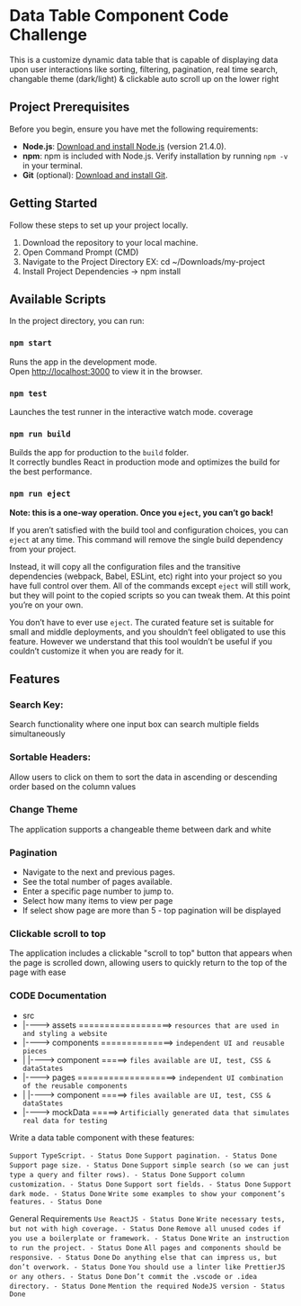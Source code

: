 # Data Table Component Code Challenge

This is a customize dynamic data table that is capable of displaying data upon user interactions like sorting, filtering, pagination, real time search, changable theme (dark/light) & clickable auto scroll up on the lower right

## Project Prerequisites

Before you begin, ensure you have met the following requirements:

- **Node.js**: [Download and install Node.js](https://nodejs.org/) (version 21.4.0).
- **npm**: npm is included with Node.js. Verify installation by running `npm -v` in your terminal.
- **Git** (optional): [Download and install Git](https://git-scm.com/).

## Getting Started

Follow these steps to set up your project locally.

1. Download the repository to your local machine.
2. Open Command Prompt (CMD)
3. Navigate to the Project Directory EX: cd ~/Downloads/my-project
4. Install Project Dependencies -> npm install

## Available Scripts

In the project directory, you can run:

### `npm start`

Runs the app in the development mode.\
Open [http://localhost:3000](http://localhost:3000) to view it in the browser.

### `npm test`

Launches the test runner in the interactive watch mode. coverage

### `npm run build`

Builds the app for production to the `build` folder.\
It correctly bundles React in production mode and optimizes the build for the best performance.

### `npm run eject`

**Note: this is a one-way operation. Once you `eject`, you can’t go back!**

If you aren’t satisfied with the build tool and configuration choices, you can `eject` at any time. This command will remove the single build dependency from your project.

Instead, it will copy all the configuration files and the transitive dependencies (webpack, Babel, ESLint, etc) right into your project so you have full control over them. All of the commands except `eject` will still work, but they will point to the copied scripts so you can tweak them. At this point you’re on your own.

You don’t have to ever use `eject`. The curated feature set is suitable for small and middle deployments, and you shouldn’t feel obligated to use this feature. However we understand that this tool wouldn’t be useful if you couldn’t customize it when you are ready for it.

## Features

### Search Key:

Search functionality where one input box can search multiple fields simultaneously

### Sortable Headers:

Allow users to click on them to sort the data in ascending or descending order based on the column values

### Change Theme

The application supports a changeable theme between dark and white

### Pagination

- Navigate to the next and previous pages.
- See the total number of pages available.
- Enter a specific page number to jump to.
- Select how many items to view per page
- If select show page are more than 5 - top pagination will be displayed

### Clickable scroll to top

The application includes a clickable "scroll to top" button that appears when the page is scrolled down, allowing users to quickly return to the top of the page with ease

### CODE Documentation

- src
- |----> assets ==================> `resources that are used in and styling a website`
- |----> components ==============> `independent UI and reusable pieces`
- | |----> component =====> `files available are UI, test, CSS & dataStates`
- |----> pages ===================> `independent UI combination of the reusable components`
- | |----> component =====> `files available are UI, test, CSS & dataStates`
- |----> mockData =====> `Artificially generated data that simulates real data for testing`


Write a data table component with these features:

`Support TypeScript. - Status Done`
`Support pagination. - Status Done`
`Support page size. - Status Done`
`Support simple search (so we can just type a query and filter rows). - Status Done`
`Support column customization. - Status Done`
`Support sort fields. - Status Done`
`Support dark mode. - Status Done`
`Write some examples to show your component’s features. - Status Done`

General Requirements
`Use ReactJS - Status Done`
`Write necessary tests, but not with high coverage. - Status Done`
`Remove all unused codes if you use a boilerplate or framework. - Status Done`
`Write an instruction to run the project. - Status Done`
`All pages and components should be responsive. - Status Done`
`Do anything else that can impress us, but don’t overwork. - Status Done`
`You should use a linter like PrettierJS or any others. - Status Done`
`Don’t commit the .vscode or .idea directory. - Status Done`
`Mention the required NodeJS version - Status Done`
